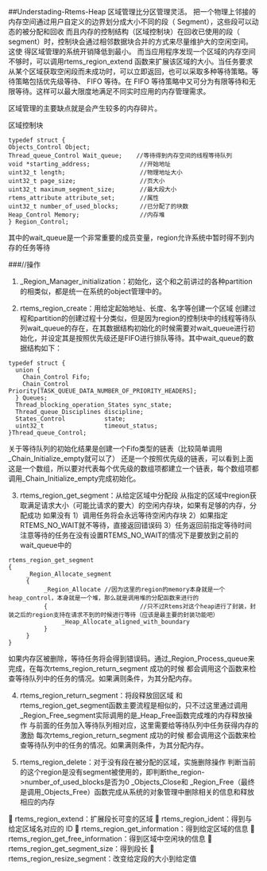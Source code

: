 ##Understading-Rtems-Heap
区域管理比分区管理灵活。
把一个物理上邻接的内存空间通过用户自定义的边界划分成大小不同的段（ Segment），这些段可以动态的被分配和回收
而且内存的控制结构（区域控制块）在回收已使用的段（ segment）时，控制块会通过相邻数据块合并的方式来尽量维护大的空闲空间。这使
得区域管理的系统开销降低到最小。 而当应用程序发现一个区域的内存空间不够时，可以调用rtems_region_extend 函数来扩展该区域的大小。当任务要求从某个区域获取空闲段而未成功时，可以立即返回，也可以采取多种等待策略。等待策略包括优先级等待、 FIFO 等待。在 FIFO 等待策略中又可分为有限等待和无限等待。这样可以最大限度地满足不同实时应用的内存管理需求。

区域管理的主要缺点就是会产生较多的内存碎片。

区域控制块
```
typedef struct {
Objects_Control Object;
Thread_queue_Control Wait_queue; 	//等待得到内存空间的线程等待队列
void *starting_address;              //开始地址
uint32_t length;                     //物理地址大小
uint32_t page_size;                  //页大小
uint32_t maximum_segment_size;       //最大段大小
rtems_attribute attribute_set;       //属性
uint32_t number_of_used_blocks;      //已分配了的块数
Heap_Control Memory;                 //内存堆
} Region_Control;
```
其中的wait_queue是一个非常重要的成员变量，region允许系统中暂时得不到内存的任务等待

###//操作
1. _Region_Manager_initialization：初始化，这个和之前讲过的各种partition的相类似，都是统一在系统的object管理中的。

2. rtems_region_create：用给定起始地址、长度、名字等创建一个区域
创建过程和partition的创建过程十分类似，但是因为region的控制块中的线程等待队列wait_queue的存在，在其数据结构初始化的时候需要对wait_queue进行初始化，并设定其是按照优先级还是FIFO进行排队等待。其中wait_queue的数据结构如下：
```
typedef struct {
  union {
    Chain_Control Fifo;          
    Chain_Control Priority[TASK_QUEUE_DATA_NUMBER_OF_PRIORITY_HEADERS];
  } Queues;
  Thread_blocking_operation_States sync_state;
  Thread_queue_Disciplines discipline;
  States_Control           state;
  uint32_t                 timeout_status;
}Thread_queue_Control;
```
关于等待队列的初始化结果是创建一个Fifo类型的链表（比较简单调用_Chain_Initialize_empty就可以了）
还是一个按照优先级的链表，可以看到上面这是一个数组，所以要对代表每个优先级的数组项都建立一个链表，每个数组项都调用_Chain_Initialize_empty完成初始化。

3. rtems_region_get_segment：从给定区域中分配段
从指定的区域中region获取满足请求大小（可能比请求的要大）的空闲内存块，如果有足够的内存，分配成功
如果没有
1）调用任务将会永远等待空闲内存块
2）如果指定RTEMS_NO_WAIT就不等待，直接返回错误码
3）任务返回前指定等待时间
注意等待的任务在没有设置RTEMS_NO_WAIT的情况下是要放到之前的wait_queue中的
```
rtems_region_get_segment
{
     _Region_Allocate_segment
     {
          _Region_Allocate //因为这里的region的memory本身就是一个heap_control，本身就是一个堆，那么就是调用堆的分配函数来进行的
          {                          //只不过Rtems对这个heap进行了封装，封装之后的region支持在请求不到的时候进行等待（应该是最主要的封装功能吧）
               _Heap_Allocate_aligned_with_boundary
          }
     }
}
```
如果内存区被删除，等待任务将会得到错误码。通过_Region_Process_queue来完成，在每次rtems_region_return_segment 成功的时候
都会调用这个函数来检查等待队列中的任务的情况。如果满则条件，为其分配内存。

4. rtems_region_return_segment：将段释放回区域
和rtems_region_get_segment函数主要流程是相似的，只不过这里通过调用_Region_Free_segment实际调用的是_Heap_Free函数完成堆的内存释放操作
与前面的任务加入等待队列相对应，这里需要给等待队列中任务获得内存的激励
每次rtems_region_return_segment 成功的时候
都会调用这个函数来检查等待队列中的任务的情况。如果满则条件，为其分配内存。

5. rtems_region_delete：对于没有段在被分配的区域，实施删除操作
判断当前的这个region是没有segment被使用的，即判断the_region->number_of_used_blocks是否为0
_Objects_Close和 _Region_Free（最终是调用_Objects_Free）函数完成从系统的对象管理中删除相关的信息和释放相应的内存

 rtems_region_extend：扩展段长可变的区域
 rtems_region_ident：得到与给定区域名对应的 ID
 rtems_region_get_information：得到给定区域的信息
 rtems_region_get_free_information：得到区域中空闲块的信息
 rtems_region_get_segment_size：得到段长
 rtems_region_resize_segment：改变给定段的大小到给定值

